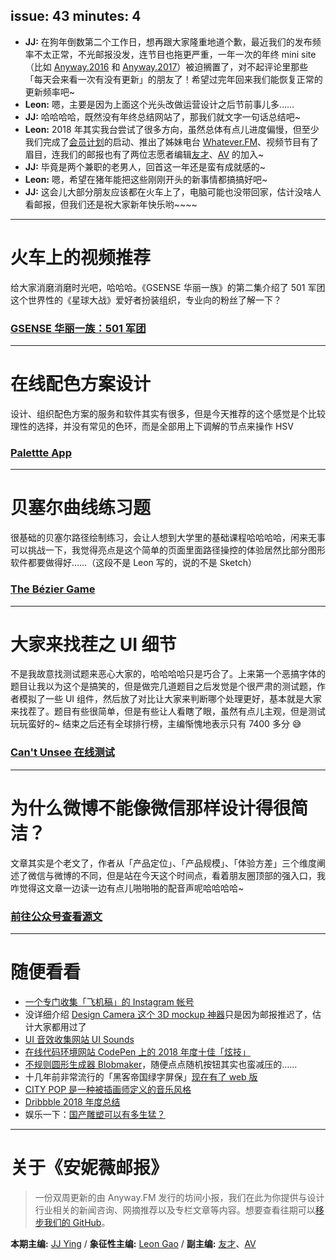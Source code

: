 issue: 43
minutes: 4
---

- **JJ:** 在狗年倒数第二个工作日，想再跟大家隆重地道个歉，最近我们的发布频率不太正常，不光邮报没发，连节目也拖更严重，一年一次的年终 mini site（比如 [Anyway.2016](https://anyway.fm/2016/) 和 [Anyway.2017](https://anyway.fm/2017/)）被迫搁置了，对不起评论里那些「每天会来看一次有没有更新」的朋友了！希望过完年回来我们能恢复正常的更新频率吧~
- **Leon:** 嗯，主要是因为上面这个光头改做运营设计之后节前事儿多……
- **JJ:** 哈哈哈哈，既然没有年终总结网站了，那我们就文字一句话总结吧~
- **Leon:** 2018 年其实我台尝试了很多方向，虽然总体有点儿进度偏慢，但至少我们完成了[会员计划](https://anyway.fm/member.php)的启动、推出了姊妹电台 [Whatever.FM](https://whatever.fm/)、视频节目有了眉目，连我们的邮报也有了两位志愿者编辑[友才](http://mangmor.com/)、[AV](https://i.xiami.com/anothervincent) 的加入~
- **JJ:** 毕竟是两个兼职的老男人，回首这一年还是蛮有成就感的~
- **Leon:** 嗯，希望在猪年能把这些刚刚开头的新事情都搞搞好吧~  
- **JJ:** 这会儿大部分朋友应该都在火车上了，电脑可能也没带回家，估计没啥人看邮报，但我们还是祝大家新年快乐哟~~~~

---

# 火车上的视频推荐
给大家消磨消磨时光吧，哈哈哈。《GSENSE 华丽一族》的第二集介绍了 501 军团这个世界性的《星球大战》爱好者扮装组织，专业向的粉丝了解一下？
### [GSENSE 华丽一族：501 军团](https://www.bilibili.com/bangumi/play/ep239934)

---

# 在线配色方案设计
设计、组织配色方案的服务和软件其实有很多，但是今天推荐的这个感觉是个比较理性的选择，并没有常见的色环，而是全部用上下调解的节点来操作 HSV
### [Palettte App](https://palettte.app/)

---

# 贝塞尔曲线练习题
很基础的贝塞尔路径绘制练习，会让人想到大学里的基础课程哈哈哈哈，闲来无事可以挑战一下，我觉得亮点是这个简单的页面里面路径操控的体验居然比部分图形软件都要做得好……（这段不是 Leon 写的，说的不是 Sketch）
### [The Bézier Game](https://bezier.method.ac/)

---

# 大家来找茬之 UI 细节
不是我故意找测试题来恶心大家的，哈哈哈哈只是巧合了。上来第一个恶搞字体的题目让我以为这个是搞笑的，但是做完几道题目之后发觉是个很严肃的测试题，作者模拟了一些 UI 组件，然后放了对比让大家来判断哪个处理更好，基本就是大家来找茬了。题目有些很简单，但是有些让人看瞎了眼，虽然有点儿主观，但是测试玩玩蛮好的~ 结束之后还有全球排行榜，主编惭愧地表示只有 7400 多分 😅
### [Can't Unsee 在线测试](https://cantunsee.space/)

---

# 为什么微博不能像微信那样设计得很简洁？
文章其实是个老文了，作者从「产品定位」、「产品规模」、「体验方差」三个维度阐述了微信与微博的不同，但是站在今天这个时间点，看着朋友圈顶部的强入口，我咋觉得这文章一边读一边有点儿啪啪啪的配音声呢哈哈哈哈~
### [前往公众号查看源文](https://mp.weixin.qq.com/s/5Z9tVaLyU283BkknsduWaQ)

---

# 随便看看
* [一个专门收集「飞机稿」的 Instagram 帐号](https://instagram.com/rejecteddesign)
* 没详细介绍 [Design Camera 这个 3D mockup 神器](https://www.designcamera.app/)只是因为邮报推迟了，估计大家都用过了
* [UI 音效收集网站 UI Sounds](https://uisounds.prototypr.io/)
* [在线代码环境网站 CodePen 上的 2018 年度十佳「炫技」](https://codepen.io/2018/popular/pens/)
* [不规则圆形生成器 Blobmaker](https://www.blobmaker.app/)，随便点点随机按钮其实也蛮减压的……
* 十几年前非常流行的「黑客帝国绿字屏保」[现在有了 web 版](https://wangyasai.github.io/TheMatrix/)
* [CITY POP 是一种被插画师定义的音乐风格](http://www.vice.cn/read/illustration-of-city-pop-wave#top)
* [Dribbble 2018 年度总结](https://dribbble.com/year/2018/)
* 娱乐一下：[国产雕塑可以有多生猛？](https://mp.weixin.qq.com/s/PorbNExRmrrG99JJ4TAxZA)

---

# 关于《安妮薇邮报》

> 一份双周更新的由 Anyway.FM 发行的坊间小报，我们在此为你提供与设计行业相关的新闻咨询、网摘推荐以及专栏文章等内容。想要查看往期可以[移步我们的 GitHub](https://github.com/Anyway-Design/Anyway.Post#%E5%BE%80%E6%9C%9F%E5%86%85%E5%AE%B9)。

**本期主编:** [JJ Ying](http://iconmoon.com/) / **象征性主编:** [Leon Gao](http://leongao.com/) / **副主编:** [友才](http://mangmor.com/)、[AV](https://i.xiami.com/anothervincent)